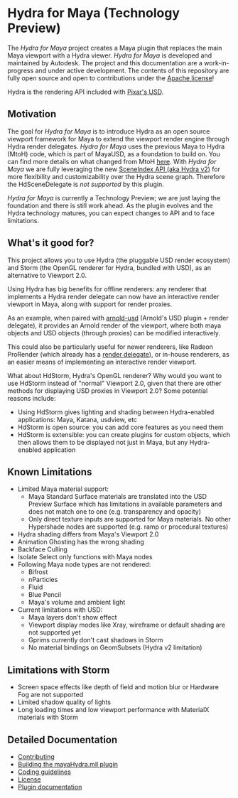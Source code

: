 # Hydra for Maya (Technology Preview)

The _Hydra for Maya_ project creates a Maya plugin that replaces the main Maya viewport with a Hydra viewer. _Hydra for Maya_ is developed and maintained by Autodesk. The project and this documentation are a work-in-progress and under active development. The contents of this repository are fully open source and open to contributions under the [Apache license](./doc/LICENSE.md)!

Hydra is the rendering API included with [Pixar's USD](http://openusd.org/).

## Motivation

The goal for _Hydra for Maya_ is to introduce Hydra as an open source viewport framework for Maya to extend the viewport render engine through Hydra render delegates. _Hydra for Maya_ uses the previous Maya to Hydra (MtoH) code, which is part of MayaUSD, as a foundation to build on. You can find more details on what changed from MtoH [here](./doc/mayaHydraDetails.md). 
With _Hydra for Maya_ we are fully leveraging the new [SceneIndex API (aka Hydra v2)](https://openusd.org/release/api/class_hd_scene_index_base.html#details) for more flexibility and customizability over the Hydra scene graph. Therefore the HdSceneDelegate is *not supported* by this plugin.

_Hydra for Maya_ is currently a Technology Preview; we are just laying the foundation and there is still work ahead. As the plugin evolves and the Hydra technology matures, you can expect changes to API and to face limitations.

## What's it good for?

This project allows you to use Hydra (the pluggable USD render ecosystem)
and Storm (the OpenGL renderer for Hydra, bundled with USD), as an
alternative to Viewport 2.0.

Using Hydra has big benefits for offline renderers: any renderer that
implements a Hydra render delegate can now have an interactive render viewport
in Maya, along with support for render proxies.

As an example, when paired with
[arnold-usd](https://github.com/Autodesk/arnold-usd) (Arnold's USD plugin +
render delegate), it provides an Arnold render of the viewport, where both maya
objects and USD objects (through proxies) can be modified interactively.

This could also be particularly useful for newer renderers, like Radeon
ProRender (which already has a
[render delegate](https://github.com/GPUOpen-LibrariesAndSDKs/RadeonProRenderUSD)),
or in-house renderers, as an easier means of implementing an interactive
render viewport.

What about HdStorm, Hydra's OpenGL renderer? Why would you want to use HdStorm
instead of "normal" Viewport 2.0, given that there are other methods for displaying
USD proxies in Viewport 2.0? Some potential reasons include: 

- Using HdStorm gives lighting and shading between Hydra-enabled applications:
  Maya, Katana, usdview, etc
- HdStorm is open source: you can add core features as you need them
- HdStorm is extensible: you can create plugins for custom objects, which then allows
  them to be displayed not just in Maya, but any Hydra-enabled application

## Known Limitations

- Limited Maya material support:
  - Maya Standard Surface materials are translated into the USD Preview Surface which has limitations in available parameters and does not match one to one (e.g. transparency and opacity)
  - Only direct texture inputs are supported for Maya materials. No other Hypershade nodes are supported (e.g. ramp or procedural textures)
- Hydra shading differs from Maya's Viewport 2.0
- Animation Ghosting has the wrong shading
- Backface Culling
- Isolate Select only functions with Maya nodes
- Following Maya node types are not rendered:
  - Bifrost
  - nParticles
  - Fluid
  - Blue Pencil
  - Maya's volume and ambient light
- Current limitations with USD:
  - Maya layers don't show effect
  - Viewport display modes like Xray, wireframe or default shading are not supported yet
  - Gprims currently don't cast shadows in Storm
  - No material bindings on GeomSubsets (Hydra v2 limitation)

## Limitations with Storm
- Screen space effects like depth of field and motion blur or Hardware Fog are not supported
- Limited shadow quality of lights
- Long loading times and low viewport performance with MaterialX materials with Storm


## Detailed Documentation

+ [Contributing](./doc/CONTRIBUTING.md)
+ [Building the mayaHydra.mll plugin](./doc/build.md)
+ [Coding guidelines](./doc/codingGuidelines.md)
+ [License](./doc/LICENSE.md)
+ [Plugin documentation](./README_DOC.md)